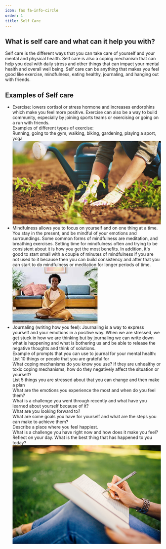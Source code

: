```yaml
---
icon: fas fa-info-circle
order: 1
title: Self Care
---
```


## What is self care and what can it help you with?
Self care is the different ways that you can take care of yourself and your mental and physical health. Self care is also a coping mechanism that can help you deal with daily stress and other things that can impact your mental health and overall well being. Self care can be anything that makes you feel good like exercise, mindfulness, eating healthy, journaling, and hanging out with friends.

## Examples of Self care
- Exercise: lowers cortisol or stress hormone and increases endorphins which make you feel more positive. Exercise can also be a way to build community, especially by joining sports teams or exercising or going on a run with friends.\
  Examples of different types of exercise:\
  Running, going to the gym, walking, biking, gardening, playing a sport, yoga
  ![Exercise Image 01](../assets/img/exercise01.png)
- Mindfulness allows you to focus on yourself and on one thing at a time. You stay in the present, and be mindful of your emotions and surroundings. Some common forms of mindfulness are meditation, and breathing exercises. Setting time for mindfulness often and trying to be consistent about it is how you get the most benefits. In addition, it's good to start small with a couple of minutes of mindfulness if you are not used to it because then you can build consistency and after that you can start to do mindfulness or meditation for longer periods of time.\
  ![Mindfulness](../assets/img/minedfulness.jpeg)
- Journaling (writing how you feel): Journaling is a way to express yourself and your emotions in a positive way. When we are stressed, we get stuck in how we are thinking but by journaling we can write down what is happening and what is bothering us and be able to release the negative thoughts and think of solutions.\
  Example of prompts that you can use to journal for your mental health:\
  List 10 things or people that you are grateful for\
  What coping mechanisms do you know you use? If they are unhealthy or toxic coping mechanisms, how do they negatively affect the situation or yourself?\
  List 5 things you are stressed about that you can change and then make a plan\
  What are the emotions you experience the most and when do you feel them?\
  What is a challenge you went through recently and what have you learned about yourself because of it?\
  What are you looking forward to?\
  What are some goals you have for yourself and what are the steps you can make to achieve them?\
  Describe a place where you feel happiest.\
  What is a challenge you have right now and how does it make you feel?\
  Reflect on your day. What is the best thing that has happened to you today?\
  ![Journaling](../assets/img/journaling.png)

